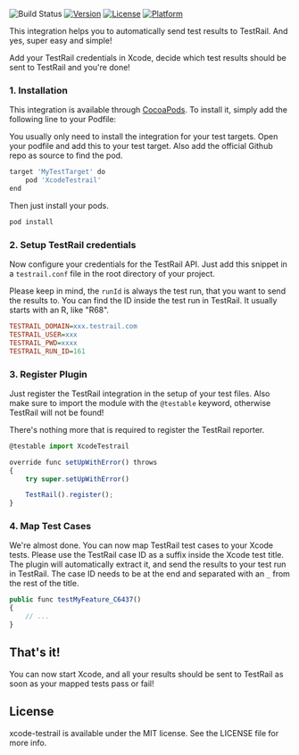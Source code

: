 

![Build Status](https://github.com/boxblinkracer/xcode-testrail/actions/workflows/ci_pipe.yml/badge.svg)
[![Version](https://img.shields.io/cocoapods/v/XcodeTestrail.svg?style=flat)](https://cocoapods.org/pods/xcode-testrail)
[![License](https://img.shields.io/cocoapods/l/XcodeTestrail.svg?style=flat)](https://cocoapods.org/pods/xcode-testrail)
[![Platform](https://img.shields.io/cocoapods/p/XcodeTestrail.svg?style=flat)](https://cocoapods.org/pods/xcode-testrail)

This integration helps you to automatically send test results to TestRail. And yes, super easy and simple!

Add your TestRail credentials in Xcode, decide which test results should be sent to TestRail and you're done!


### 1. Installation

This integration is available through [CocoaPods](https://cocoapods.org). To install
it, simply add the following line to your Podfile:

You usually only need to install the integration for your test targets.
Open your podfile and add this to your test target.
Also add the official Github repo as source to find the pod.

```bash 
target 'MyTestTarget' do
    pod 'XcodeTestrail'
end
```

Then just install your pods.

```bash 
pod install
```



### 2. Setup TestRail credentials

Now configure your credentials for the TestRail API.
Just add this snippet in a `testrail.conf` file in the root directory of your project.

Please keep in mind, the `runId` is always the test run, that you want to send the results to.
You can find the ID inside the test run in TestRail. It usually starts with an R, like "R68".

```ini 
TESTRAIL_DOMAIN=xxx.testrail.com
TESTRAIL_USER=xxx
TESTRAIL_PWD=xxxx
TESTRAIL_RUN_ID=161
```



### 3. Register Plugin

Just register the TestRail integration in the setup of your test files.
Also make sure to import the module with the `@testable` keyword, otherwise TestRail will not be found!

There's nothing more that is required to register the TestRail reporter.

```javascript 
@testable import XcodeTestrail

override func setUpWithError() throws
{
    try super.setUpWithError()

    TestRail().register();
}
```


### 4. Map Test Cases

We're almost done.
You can now map TestRail test cases to your Xcode tests.
Please use the TestRail case ID as a suffix inside the Xcode test title.
The plugin will automatically extract it, and send the results to your test run in TestRail.
The case ID needs to be at the end and separated with an `_` from the rest of the title.

```javascript 
public func testMyFeature_C6437()
{
    // ...
}
```

## That's it!

You can now start Xcode, and all your results should be sent to TestRail as soon as your mapped tests pass or fail!

## License

xcode-testrail is available under the MIT license. See the LICENSE file for more info.
